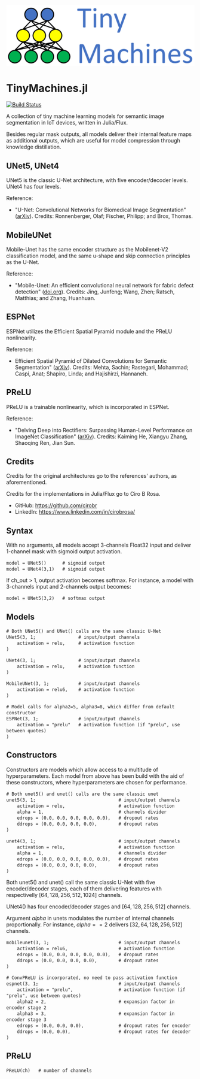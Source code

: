 ![alt text](./images/logo-name-tm.png)

# TinyMachines.jl

[![Build Status](https://github.com/cirobr/TinyMachines.jl/actions/workflows/CI.yml/badge.svg?branch=main)](https://github.com/cirobr/TinyMachines.jl/actions/workflows/CI.yml?query=branch%3Amain)

A collection of tiny machine learning models for semantic image segmentation in IoT devices, written in Julia/Flux.

Besides regular mask outputs, all models deliver their internal feature maps as additional outputs, which are useful for model compression through knowledge distillation.


## UNet5, UNet4

UNet5 is the classic U-Net architecture, with five encoder/decoder levels. UNet4 has four levels.

Reference:
* "U-Net: Convolutional Networks for Biomedical Image Segmentation" ([arXiv](https://arxiv.org/abs/1505.04597)). Credits: Ronnenberger, Olaf; Fischer, Philipp; and Brox, Thomas.


## MobileUNet

Mobile-Unet has the same encoder structure as the Mobilenet-V2 classification model, and the same u-shape and skip connection principles as the U-Net.

Reference:
* "Mobile-Unet: An efficient convolutional neural network for fabric defect detection" ([doi.org](https://doi.org/10.1177/0040517520928604)). Credits: Jing, Junfeng; Wang, Zhen; Ratsch, Matthias; and Zhang, Huanhuan.


## ESPNet
ESPNet utilizes the Efficient Spatial Pyramid module and the PReLU nonlinearity.

Reference:
* Efficient Spatial Pyramid of Dilated Convolutions for Semantic Segmentation" ([arXiv](https://arxiv.org/abs/1803.06815)). Credits: Mehta, Sachin; Rastegari, Mohammad; Caspi, Anat; Shapiro, Linda; and Hajishirzi, Hannaneh.


## PReLU
PReLU is a trainable nonlinearity, which is incorporated in ESPNet.

Reference:
* "Delving Deep into Rectifiers: Surpassing Human-Level Performance on ImageNet Classification" ([arXiv](https://arxiv.org/abs/1502.01852)). Credits: Kaiming He, Xiangyu Zhang, Shaoqing Ren, Jian Sun.


## Credits
Credits for the original architectures go to the references' authors, as aforementioned.

Credits for the implementations in Julia/Flux go to Ciro B Rosa.
* GitHub: https://github.com/cirobr
* LinkedIn: https://www.linkedin.com/in/cirobrosa/


## Syntax

With no arguments, all models accept 3-channels Float32 input and deliver 1-channel mask with sigmoid output activation.

```
model = UNet5()      # sigmoid output
model = UNet4(3,1)   # sigmoid output
```

If ch_out > 1, output activation becomes softmax. For instance, a model with 3-channels input and 2-channels output becomes:

```
model = UNet5(3,2)   # softmax output
```


## Models

```
# Both UNet5() and UNet() calls are the same classic U-Net
UNet5(3, 1;                # input/output channels
    activation = relu,     # activation function
)
```

```
UNet4(3, 1;                # input/output channels
    activation = relu,     # activation function
)
```

```
MobileUNet(3, 1;           # input/output channels
    activation = relu6,    # activation function
)
```

```
# Model calls for alpha2=5, alpha3=8, which differ from default constructor
ESPNet(3, 1;               # input/output channels
    activation = "prelu"   # activation function (if "prelu", use between quotes) 
)
```


## Constructors

Constructors are models which allow access to a multitude of hyperparameters. Each model from above has been build with the aid of these constructors, where hyperparameters are chosen for performance.

```
# Both unet5() and unet() calls are the same classic unet
unet5(3, 1;                               # input/output channels
    activation = relu,                    # activation function
    alpha = 1,                            # channels divider
    edrops = (0.0, 0.0, 0.0, 0.0, 0.0),   # dropout rates
    ddrops = (0.0, 0.0, 0.0, 0.0),        # dropout rates
)
```

```
unet4(3, 1;                               # input/output channels
    activation = relu,                    # activation function
    alpha = 1,                            # channels divider
    edrops = (0.0, 0.0, 0.0, 0.0, 0.0),   # dropout rates
    ddrops = (0.0, 0.0, 0.0, 0.0),        # dropout rates
)
```

Both unet5() and unet() call the same classic U-Net with five encoder/decoder stages, each of them delivering features with respectivelly $[64, 128, 256, 512, 1024]$ channels.

UNet4() has four encoder/decoder stages and $[64, 128, 256, 512]$ channels.

Argument $alpha$ in unets modulates the number of internal channels proportionally. For instance, $alpha == 2$ delivers $[32, 64, 128, 256, 512]$ channels.


```
mobileunet(3, 1;                          # input/output channels
    activation = relu6,                   # activation function
    edrops = (0.0, 0.0, 0.0, 0.0, 0.0),   # dropout rates
    ddrops = (0.0, 0.0, 0.0, 0.0),        # dropout rates
)
```

```
# ConvPReLU is incorporated, no need to pass activation function
espnet(3, 1;                              # input/output channels
    activation = "prelu",                 # activation function (if "prelu", use between quotes)
    alpha2 = 2,                           # expansion factor in encoder stage 2
    alpha3 = 3,                           # expansion factor in encoder stage 3
    edrops = (0.0, 0.0, 0.0),             # dropout rates for encoder
    ddrops = (0.0, 0.0),                  # dropout rates for decoder
)
```


## PReLU

```
PReLU(ch)   # number of channels
```

